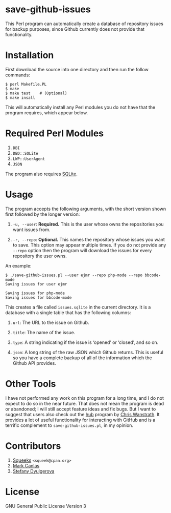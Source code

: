 # save-github-issues

This Perl program can automatically create a database of repository
issues for backup purposes, since Github currently does not provide
that functionality.



# Installation

First download the source into one directory and then run the follow
commands:

    $ perl Makefile.PL
    $ make
    $ make test    # (Optional)
    $ make insall

This will automatically install any Perl modules you do not have that
the program requires, which appear below.



# Required Perl Modules

1. `DBI`
2. `DBD::SQLite`
3. `LWP::UserAgent`
4. `JSON`

The program also requires [SQLite](http://sqlite.org).



# Usage

The program accepts the following arguments, with the short version
shown first followed by the longer version:

1. `-u, --user`: **Required.** This is the user whose owns the
repositories you want issues from.

2. `-r, --repo`: **Optional.** This names the repository whose issues
you want to save.  This option may appear multiple times.  If you do
not provide any `--repo` option then the program will download the
issues for every repository the user owns.

An example:

    $ ./save-github-issues.pl --user ejmr --repo php-mode --repo bbcode-mode
    Saving issues for user ejmr

    Saving issues for php-mode
    Saving issues for bbcode-mode

This creates a file called `issues.sqlite` in the current directory.
It is a database with a single table that has the following columns:

1. `url`: The URL to the issue on Github.

2. `title`: The name of the issue.

3. `type`: A string indicating if the issue is ‘opened’ or ‘closed’,
and so on.

4. `json`: A long string of the raw JSON which Github returns.  This
is useful so you have a complete backup of all of the information
which the Github API provides.



# Other Tools

I have not performed any work on this program for a long time, and I
do not expect to do so in the near future.  That does not mean the
program is dead or abandoned; I will still accept feature ideas and
fix bugs.  But I want to suggest that users also check out the
[hub][3] program by [Chris Wanstrath][4].  It provides a lot of useful
functionality for interacting with GitHub and is a terrific complement
to `save-github-issues.pl`, in my opinion.



# Contributors

1. [Squeeks][1] `<squeek@cpan.org>`
2. [Mark Canlas][2]
3. [Stefany Dyulgerova][5]


# License

GNU General Public License Version 3



[1]: https://github.com/squeeks/
[2]: https://github.com/mcanlas/
[3]: http://defunkt.io/hub/
[4]: http://chriswanstrath.com/
[5]: https://github.com/Stefany93
